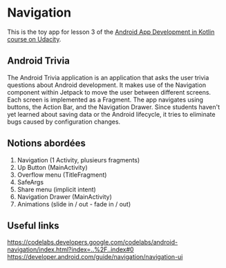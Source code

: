 # Navigation

This is the toy app for lesson 3 of the [Android App Development in Kotlin course on Udacity](https://www.udacity.com/course/developing-android-apps-with-kotlin--ud9012).

## Android Trivia 

The Android Trivia application is an application that asks the user trivia questions about Android development.  It makes use of the Navigation component within Jetpack to move the user between different screens.  Each screen is implemented as a Fragment.
The app navigates using buttons, the Action Bar, and the Navigation Drawer.
Since students haven't yet learned about saving data or the Android lifecycle, it tries to eliminate bugs caused by configuration changes. 

## Notions abordées

1. Navigation (1 Activity, plusieurs fragments)
2. Up Button (MainActivity)
3. Overflow menu (TitleFragment)
4. SafeArgs 
5. Share menu (implicit intent)
6. Navigation Drawer (MainActivity)
7. Animations (slide in / out - fade in / out)

## Useful links
https://codelabs.developers.google.com/codelabs/android-navigation/index.html?index=..%2F..index#0
https://developer.android.com/guide/navigation/navigation-ui

